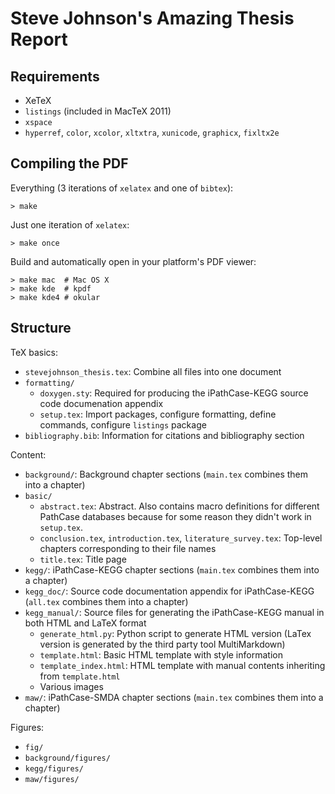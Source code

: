 Steve Johnson's Amazing Thesis Report
=====================================

Requirements
------------

* XeTeX
* `listings` (included in MacTeX 2011)
* `xspace`
* `hyperref`, `color`, `xcolor`, `xltxtra`, `xunicode`, `graphicx`, `fixltx2e`

Compiling the PDF
-----------------

Everything (3 iterations of `xelatex` and one of `bibtex`):

    > make

Just one iteration of `xelatex`:

    > make once

Build and automatically open in your platform's PDF viewer:

    > make mac  # Mac OS X
    > make kde  # kpdf
    > make kde4 # okular

Structure
---------

TeX basics:

* `stevejohnson_thesis.tex`: Combine all files into one document
* `formatting/`
    * `doxygen.sty`: Required for producing the iPathCase-KEGG source code
      documenation appendix
    * `setup.tex`: Import packages, configure formatting, define commands,
      configure `listings` package
* `bibliography.bib`: Information for citations and bibliography section

Content:

* `background/`: Background chapter sections (`main.tex` combines them into a
  chapter)
* `basic/`
    * `abstract.tex`: Abstract. Also contains macro definitions for different
      PathCase databases because for some reason they didn't work in
      `setup.tex`.
    * `conclusion.tex`, `introduction.tex`, `literature_survey.tex`: Top-level
      chapters corresponding to their file names
    * `title.tex`: Title page
* `kegg/`: iPathCase-KEGG chapter sections (`main.tex` combines them into a
  chapter)
* `kegg_doc/`: Source code documentation appendix for iPathCase-KEGG (`all.tex`
  combines them into a chapter)
* `kegg_manual/`: Source files for generating the iPathCase-KEGG manual in both
  HTML and LaTeX format
    * `generate_html.py`: Python script to generate HTML version (LaTex version
      is generated by the third party tool MultiMarkdown)
    * `template.html`: Basic HTML template with style information
    * `template_index.html`: HTML template with manual contents inheriting from
      `template.html`
    * Various images
* `maw/`: iPathCase-SMDA chapter sections (`main.tex` combines them into a
  chapter)

Figures:

* `fig/`
* `background/figures/`
* `kegg/figures/`
* `maw/figures/`
